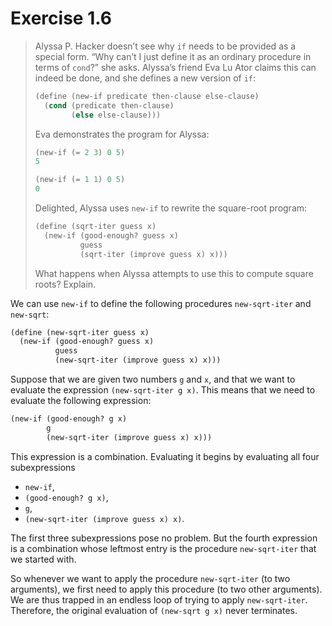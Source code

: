 # Exercise 1.6

> Alyssa P. Hacker doesn’t see why `if` needs to be provided as a special form.
> “Why can’t I just define it as an ordinary procedure in terms of `cond`?” she asks.
> Alyssa’s friend Eva Lu Ator claims this can indeed be done, and she defines a new version of `if`:
> ```scheme
> (define (new-if predicate then-clause else-clause)
>   (cond (predicate then-clause)
>         (else else-clause)))
> ```
> Eva demonstrates the program for Alyssa:
> ```scheme
> (new-if (= 2 3) 0 5)
> 5
>
> (new-if (= 1 1) 0 5)
> 0
> ```
> Delighted, Alyssa uses `new-if` to rewrite the square-root program:
> ```scheme
> (define (sqrt-iter guess x)
>   (new-if (good-enough? guess x)
>           guess
>           (sqrt-iter (improve guess x) x)))
> ```
> What happens when Alyssa attempts to use this to compute square roots?
> Explain.



We can use `new-if` to define the following procedures `new-sqrt-iter` and `new-sqrt`:
```scheme
(define (new-sqrt-iter guess x)
  (new-if (good-enough? guess x)
          guess
          (new-sqrt-iter (improve guess x) x)))
```
Suppose that we are given two numbers `g` and `x`, and that we want to evaluate the expression `(new-sqrt-iter g x)`.
This means that we need to evaluate the following expression:
```scheme
(new-if (good-enough? g x)
        g
        (new-sqrt-iter (improve guess x) x)))
```
This expression is a combination.
Evaluating it begins by evaluating all four subexpressions

- `new-if`,
- `(good-enough? g x)`,
- `g`,
- `(new-sqrt-iter (improve guess x) x)`.

The first three subexpressions pose no problem.
But the fourth expression is a combination whose leftmost entry is the procedure `new-sqrt-iter` that we started with.

So whenever we want to apply the procedure `new-sqrt-iter` (to two arguments), we first need to apply this procedure (to two other arguments).
We are thus trapped in an endless loop of trying to apply `new-sqrt-iter`.
Therefore, the original evaluation of `(new-sqrt g x)` never terminates.
